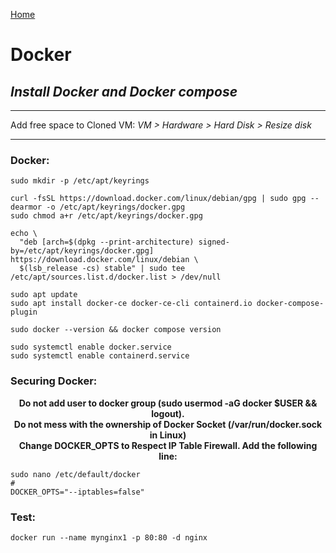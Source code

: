 <p align="left">
  <a href="https://github.com/vdarkobar/Home-Cloud#self-hosted-cloud">Home</a>
</p>   
  
# Docker
## *Install Docker and Docker compose*
  
--- 
  
Add free space to Cloned VM: *VM > Hardware > Hard Disk > Resize disk*  

--- 
  
### Docker:
```
sudo mkdir -p /etc/apt/keyrings
```
```
curl -fsSL https://download.docker.com/linux/debian/gpg | sudo gpg --dearmor -o /etc/apt/keyrings/docker.gpg
sudo chmod a+r /etc/apt/keyrings/docker.gpg
```
```
echo \
  "deb [arch=$(dpkg --print-architecture) signed-by=/etc/apt/keyrings/docker.gpg] https://download.docker.com/linux/debian \
  $(lsb_release -cs) stable" | sudo tee /etc/apt/sources.list.d/docker.list > /dev/null
```
```
sudo apt update
sudo apt install docker-ce docker-ce-cli containerd.io docker-compose-plugin
```
```
sudo docker --version && docker compose version
```
```
sudo systemctl enable docker.service
sudo systemctl enable containerd.service
```
  
### Securing Docker:  

<p align="center">
  <b>Do not add user to docker group (sudo usermod -aG docker $USER && logout).</b><br>
  <b>Do not mess with the ownership of Docker Socket (/var/run/docker.sock in Linux)</b><br>
  <b>Change DOCKER_OPTS to Respect IP Table Firewall. Add the following line:</b><br>
</p>

```
sudo nano /etc/default/docker
#
DOCKER_OPTS="--iptables=false"  
```
  
### Test:
```
docker run --name mynginx1 -p 80:80 -d nginx 
```
